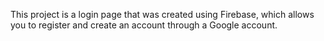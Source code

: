This project is a login page that was created using Firebase, which allows you to register and create an account through a Google account.
